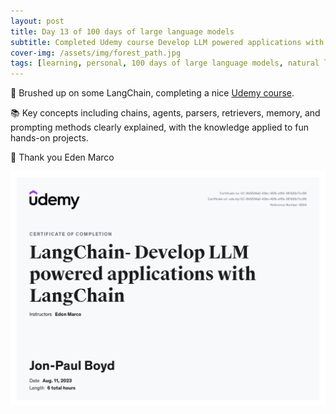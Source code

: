 ```yaml
---
layout: post
title: Day 13 of 100 days of large language models
subtitle: Completed Udemy course Develop LLM powered applications with LangChain
cover-img: /assets/img/forest_path.jpg
tags: [learning, personal, 100 days of large language models, natural language processing, machine learning, artificial intelligence]
---
```

🎉 Brushed up on some LangChain, completing a nice [Udemy course](https://www.udemy.com/course/langchain/).
 
📚 Key concepts including chains, agents, parsers, retrievers, memory, and prompting methods clearly explained, with the knowledge applied to fun hands-on projects.
 
🙏 Thank you Eden Marco

![](../assets/img/Udemy_langchain_cert.jpg)